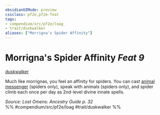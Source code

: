 ```yaml
---
obsidianUIMode: preview
cssclass: pf2e,pf2e-feat
tags:
- compendium/src/pf2e/loag
- trait/duskwalker
aliases: ["Morrigna's Spider Affinity"]
---
```

# Morrigna's Spider Affinity  *Feat 9*  
[duskwalker](duskwalker-apg.md "Duskwalker Ancestry & Heritage Trait")  


Much like morrignas, you feel an affinity for spiders. You can cast [animal messenger](animal-messenger.md) (spiders only), speak with animals (spiders only), and spider climb each once per day as 2nd-level divine innate spells.

*Source: Lost Omens: Ancestry Guide p. 32*  
%% #compendium/src/pf2e/loag #trait/duskwalker %%